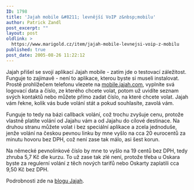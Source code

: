```yaml
---
ID: 1798
title: 'Jajah mobile &#8211; levnější VoIP z&nbsp;mobilu'
author: Patrick Zandl
post_excerpt: ""
layout: post
oldlink: >
  https://www.marigold.cz/item/jajah-mobile-levnejsi-voip-z-mobilu
published: true
post_date: 2005-08-26 11:22:12
---
```

<p>Jajah přišel se svojí aplikací Jajah mobile - zatím jde o testovací záležitost. Funguje to zajímavě - není to aplikace, kterou byste si museli instalovat. Prostě prohlížečem telefonu vlezete na <a href="http://mobile.jajah.com/">mobile.jajah.com</a>, vyplníte svá logovací data a číslo, ze kterého chcete volat, potom už uvidíte seznam svých kontaktů nebo můžete přímo zadat číslo, na které chcete volat. Jajah vám řekne, kolik vás bude volání stát a pokud souhlasíte, zavolá vám. </p>

<p>Funguje to tedy na bázi callback volání, což trochu zvyšuje cenu, protože vlastně platíte volání od Jajahu vám a od Jajahu do cílové destinace. Na druhou stranu můžete volat i bez speciální aplikace a zcela jednoduše, jenže volání na českou pevnou linku by mne vyšlo na cca 20 eurocentů za minutu hovoru bez DPH, což není zase tak málo, asi šest korun. </p>

<p>Na německé pevnolinkové číslo by mne to vyšlo na 19 centů bez DPH, tedy zhruba 5,7 Kč dle kurzu. To už zase tak zlé není, protože třeba u Oskara byste za regulerní volání z těch nových tarifů nebo Oskarty zaplatili cca 9,50 Kč bez DPH. </p>

<p>Podrobnosti zde na <a href="http://blog.jajah.com/index.php?/archives/40-JAJAH-mobile-VoIP-revolution.html">blogu Jajah</a>.
</p>
